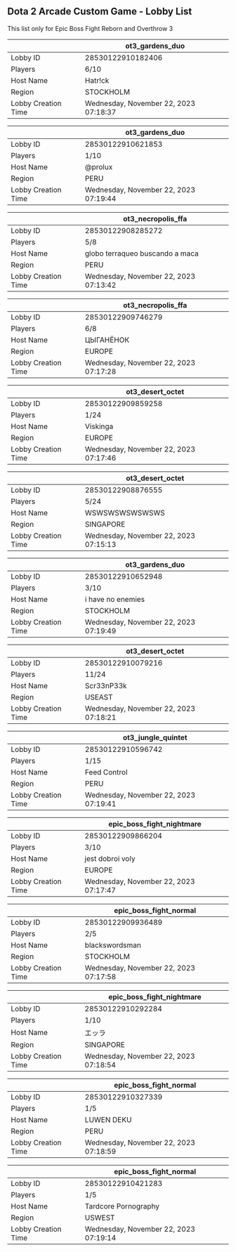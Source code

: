 ## Dota 2 Arcade Custom Game - Lobby List

This list only for Epic Boss Fight Reborn and Overthrow 3

|  | ot3_gardens_duo |
| ------ | ------ |
| Lobby ID | 28530122910182406 |
| Players | 6/10 |
| Host Name | Hatr!ck |
| Region | STOCKHOLM |
| Lobby Creation Time | Wednesday, November 22, 2023 07:18:37 |


|  | ot3_gardens_duo |
| ------ | ------ |
| Lobby ID | 28530122910621853 |
| Players | 1/10 |
| Host Name | @prolux |
| Region | PERU |
| Lobby Creation Time | Wednesday, November 22, 2023 07:19:44 |


|  | ot3_necropolis_ffa |
| ------ | ------ |
| Lobby ID | 28530122908285272 |
| Players | 5/8 |
| Host Name | globo terraqueo buscando a maca |
| Region | PERU |
| Lobby Creation Time | Wednesday, November 22, 2023 07:13:42 |


|  | ot3_necropolis_ffa |
| ------ | ------ |
| Lobby ID | 28530122909746279 |
| Players | 6/8 |
| Host Name | ЦЫГАНЁНОК |
| Region | EUROPE |
| Lobby Creation Time | Wednesday, November 22, 2023 07:17:28 |


|  | ot3_desert_octet |
| ------ | ------ |
| Lobby ID | 28530122909859258 |
| Players | 1/24 |
| Host Name | Viskinga |
| Region | EUROPE |
| Lobby Creation Time | Wednesday, November 22, 2023 07:17:46 |


|  | ot3_desert_octet |
| ------ | ------ |
| Lobby ID | 28530122908876555 |
| Players | 5/24 |
| Host Name | WSWSWSWSWSWSWS |
| Region | SINGAPORE |
| Lobby Creation Time | Wednesday, November 22, 2023 07:15:13 |


|  | ot3_gardens_duo |
| ------ | ------ |
| Lobby ID | 28530122910652948 |
| Players | 3/10 |
| Host Name | i have no enemies |
| Region | STOCKHOLM |
| Lobby Creation Time | Wednesday, November 22, 2023 07:19:49 |


|  | ot3_desert_octet |
| ------ | ------ |
| Lobby ID | 28530122910079216 |
| Players | 11/24 |
| Host Name | Scr33nP33k |
| Region | USEAST |
| Lobby Creation Time | Wednesday, November 22, 2023 07:18:21 |


|  | ot3_jungle_quintet |
| ------ | ------ |
| Lobby ID | 28530122910596742 |
| Players | 1/15 |
| Host Name | Feed Control |
| Region | PERU |
| Lobby Creation Time | Wednesday, November 22, 2023 07:19:41 |


|  | epic_boss_fight_nightmare |
| ------ | ------ |
| Lobby ID | 28530122909866204 |
| Players | 3/10 |
| Host Name | jest dobroi voly |
| Region | EUROPE |
| Lobby Creation Time | Wednesday, November 22, 2023 07:17:47 |


|  | epic_boss_fight_normal |
| ------ | ------ |
| Lobby ID | 28530122909936489 |
| Players | 2/5 |
| Host Name | blackswordsman |
| Region | STOCKHOLM |
| Lobby Creation Time | Wednesday, November 22, 2023 07:17:58 |


|  | epic_boss_fight_nightmare |
| ------ | ------ |
| Lobby ID | 28530122910292284 |
| Players | 1/10 |
| Host Name | エッラ |
| Region | SINGAPORE |
| Lobby Creation Time | Wednesday, November 22, 2023 07:18:54 |


|  | epic_boss_fight_normal |
| ------ | ------ |
| Lobby ID | 28530122910327339 |
| Players | 1/5 |
| Host Name | LUWEN DEKU |
| Region | PERU |
| Lobby Creation Time | Wednesday, November 22, 2023 07:18:59 |


|  | epic_boss_fight_normal |
| ------ | ------ |
| Lobby ID | 28530122910421283 |
| Players | 1/5 |
| Host Name | Tardcore Pornography |
| Region | USWEST |
| Lobby Creation Time | Wednesday, November 22, 2023 07:19:14 |



